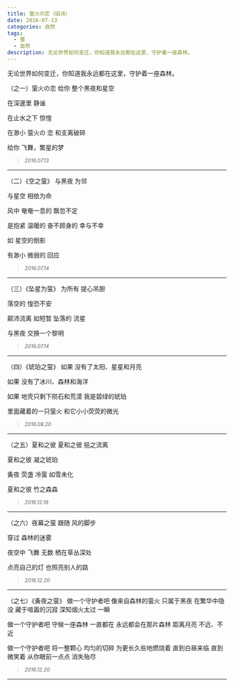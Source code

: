 ```yaml
---
title: 萤火の恋（组诗）
date: 2016-07-13
categories: 自然
tags:
  - 萤
  - 自然
description: 无论世界如何变迁，你知道我永远都在这里，守护着一座森林。
---
```


无论世界如何变迁，你知道我永远都在这里，守护着一座森林。

（之一）萤火の恋 
给你
整个黑夜和星空

在深邃里
静谧

在止水之下
惊惶

在渺小 萤火の
恋
和支离破碎

给你
飞舞，繁星的梦
<blockquote>
<p><small><i>2016.07.13</i></small></p>
</blockquote>
<hr/>

（二）《空之萤》
与黑夜
为邻

与星空
相依为命

风中
奄奄一息的
飘忽不定

是抱紧
温暖的 奋不顾身的
幸与不幸

如
星空的倒影

有渺小 微弱的
回应
<blockquote>
<p><small><i>2016.07.14</i></small></p>
</blockquote>
<hr/>

（三）《坠星为萤》
为所有
提心吊胆

落空的
惶恐不安

颠沛流离
如短暂 坠落的
流星

与黑夜
交换一个黎明
<blockquote>
<p><small><i>2016.07.14</i></small></p>
</blockquote>
<hr/>

（四）《琥珀之萤》
如果
没有了太阳、星星和月亮

如果
没有了冰川、森林和海洋

如果
地壳只剩下陨石和荒漠
我是碧绿的琥珀

里面藏着的一只萤火
和它小小荧荧的微光
<blockquote>
<p><small><i>2016.08.20</i></small></p>
</blockquote>
<hr/>

（之五）夏和之彼 
夏和之彼
挹之流离

夏和之彼
凝之琥珀

夤夜 荧盏
冷萤
如雪未化

夏和之彼
竹之森森
<blockquote>
<p><small><i>2016.12.19</i></small></p>
</blockquote>
<hr/>

（之六）夜幕之萤 
跟随
风的脚步

穿过
森林的迷雾

夜空中 飞舞
无数
栖在草丛深处

点亮自己的灯
也照亮别人的路
<blockquote>
<p><small><i>2016.12.20</i></small></p>
</blockquote>
<hr/>

（之七）《夤夜之萤》
做一个守护者吧
像来自森林的萤火
只属于黑夜
在繁华中隐没
藏于喧嚣的沉寂
深知烟火太过
一瞬

做一个守护者吧
守候一座森林
一直都在
永远都会在那片森林
距离月亮
不远、不近

做一个守护者吧
将一整颗心
均匀的切碎
为更长久些地燃烧着
直到白昼来临
直到微笑着
从你眼前一点点
消失殆尽
<blockquote>
<p><small><i>2016.12.20</i></small></p>
</blockquote>
<hr/>